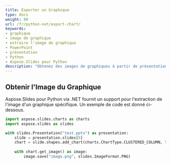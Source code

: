 ```yaml
---
title: Exporter un Graphique
type: docs
weight: 90
url: /fr/python-net/export-chart/
keywords:
- graphique
- image de graphique
- extraire l'image de graphique
- PowerPoint
- présentation
- Python
- Aspose.Slides pour Python
description: "Obtenez des images de graphiques à partir de présentations PowerPoint en Python"
---
```


## **Obtenir l'Image du Graphique**
Aspose.Slides pour Python via .NET fournit un support pour l'extraction de l'image d'un graphique spécifique. Un exemple de code est donné ci-dessous.

```py
import aspose.slides.charts as charts
import aspose.slides as slides

with slides.Presentation("test.pptx") as presentation:
	slide = presentation.slides[0]
	chart = slide.shapes.add_chart(charts.ChartType.CLUSTERED_COLUMN, 50, 50, 600, 400)
	
	with chart.get_image() as image:
		image.save("image.png", slides.ImageFormat.PNG)
```